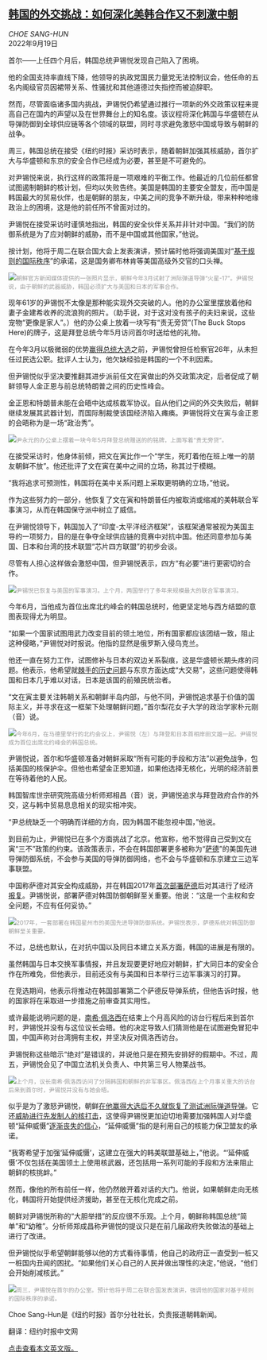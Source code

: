 <!--1663578421000-->
[韩国的外交挑战：如何深化美韩合作又不刺激中朝](https://cn.nytimes.com/asia-pacific/20220919/south-korea-yoon-china-us/)
------

<address>CHOE SANG-HUN</address><time pudate="2022-09-19 04:58:25" datetime="2022-09-19 04:58:25">2022年9月19日</time><section><p>首尔——上任四个月后，韩国总统尹锡悦发现自己陷入了困境。</p><p>他的全国支持率直线下降，他领导的执政党国民力量党无法控制议会，他任命的五名内阁级官员因裙带关系、性骚扰和其他道德过失指控而被迫辞职。</p><p>然而，尽管面临诸多国内挑战，尹锡悦仍希望通过推行一项新的外交政策议程来提高自己在国内的声望以及在世界舞台上的知名度。该议程将深化韩国与华盛顿在从导弹防御到全球供应链等各个领域的联盟，同时寻求避免激怒中国或导致与朝鲜的战争。</p><p>周三，韩国总统在接受《纽约时报》采访时表示，随着朝鲜加强其核威胁，首尔扩大与华盛顿和东京的安全合作已经成为必要，甚至是不可避免的。</p><p>对尹锡悦来说，执行这样的政策将是一项艰难的平衡工作。他最近的几位前任都曾试图遏制朝鲜的核计划，但均以失败告终。美国是韩国的主要安全盟友，而中国是韩国最大的贸易伙伴，也是朝鲜的朋友，中美之间的竞争不断升级，带来种种地缘政治上的困境，这是他的前任所不曾面对过的。</p><p>尹锡悦在接受采访时谨慎地指出，韩国的安全伙伴关系并非针对中国。“我们的防御系统是为了应对朝鲜的威胁，而不是中国或其他国家，”他说。</p><p>按计划，他将于周二在联合国大会上发表演讲，预计届时他将强调美国对“<a href="https://www.nytimes.com/2022/09/06/us/politics/biden-democracy-threat.html">基于规则的国际秩序</a>”的承诺，这是国务卿布林肯等美国高级外交官的口头禅。</p><p><img src="https://images.weserv.nl/?url=static01.nyt.com/images/2022/09/15/world/00skorea-yoon-03/00skorea-yoon-03-master1050.jpg"><small style="color: #999;">朝鲜官方新闻媒体提供的一张照片显示，朝鲜今年3月试射了洲际弹道导弹“火星-17”。尹锡悦说，由于朝鲜的武器威胁，韩国必须扩大与美国和日本的军事合作。</small></p><p>现年61岁的尹锡悦不太像是那种能实现外交突破的人。他的办公室里摆放着他和妻子金建希收养的流浪狗的照片。（助手说，对于这对没有孩子的夫妇来说，这些宠物“更像是家人”。）他的办公桌上放着一块写有“责无旁贷”(The Buck Stops Here)的牌子，这是拜登总统今年5月访问首尔时送给他的礼物。</p><p>在今年3月以极微弱的优势<a href="https://www.nytimes.com/2022/03/09/world/asia/south-korea-election-yoon-suk-yeol.html">赢得总统大选</a>之前，尹锡悦曾担任检察官26年，从未担任过民选公职。批评人士认为，他欠缺经验是韩国的一个不利因素。</p><p>但尹锡悦似乎坚决要推翻其进步派前任文在寅做出的外交政策决定，后者促成了朝鲜领导人金正恩与前总统特朗普之间的历史性峰会。</p><p>金正恩和特朗普未能在会晤中达成核裁军协议。自从他们之间的外交失败后，朝鲜继续发展其武器计划，而国际制裁使该国经济陷入瘫痪。尹锡悦将文在寅与金正恩的会晤称为是一场“政治秀”。</p><p><img src="https://images.weserv.nl/?url=static01.nyt.com/images/2022/09/15/world/00skorea-yoon-10/merlin_213185172_08148779-196a-4fde-a63a-842469e57349-master1050.jpg"><small style="color: #999;">尹永元的办公桌上摆着一块今年5月拜登总统赠送的的铭牌，上面写着“责无旁贷”。</small></p><p>在接受采访时，他身体前倾，把文在寅比作一个“学生，死盯着他在班上唯一的朋友朝鲜不放”。他还批评了文在寅在美中之间的立场，称其过于模糊。</p><p>“我将追求可预测性，韩国将在美中关系问题上采取更明确的立场，”他说。</p><p>作为这些努力的一部分，他恢复了文在寅和特朗普任内被取消或缩减的美韩联合军事演习，从而在韩国保守派中树立了威信。</p><p>在尹锡悦领导下，韩国加入了“印度-太平洋经济框架”，该框架通常被视为美国主导的一项努力，目的是在争夺全球供应链的竞赛中对抗中国。他还同意参加与美国、日本和台湾的技术联盟“芯片四方联盟”的初步会谈。</p><p>尽管有人担心这样做会激怒中国，但尹锡悦表示，四方“有必要”进行更密切的合作。</p><p><img src="https://images.weserv.nl/?url=static01.nyt.com/images/2022/09/15/world/00skorea-yoon-02/merlin_211787442_cd08e5ca-13da-4fbb-b6f5-85fac31c2797-master1050.jpg"><small style="color: #999;">尹锡悦已恢复与美国的军事演习。上个月，两国举行了多年来规模最大的联合军事演习。</small></p><p>今年6月，当他成为首位出席北约峰会的韩国总统时，他更坚定地与西方结盟的意图表现得尤为明显。</p><p>“如果一个国家试图用武力改变目前的领土地位，所有国家都应该团结一致，阻止这种侵略，”尹锡悦对时报说。他指的显然是俄罗斯入侵乌克兰。</p><p>他还一直在努力工作，试图修补与日本的双边关系裂痕，这是华盛顿长期头疼的问题。他表示，他希望就<a href="https://www.nytimes.com/2019/02/13/world/asia/south-korea-slave-forced-labor-japan-world-war-two.html">棘手的历史问题</a>与东京方面达成“大交易”，这些问题使得韩国和日本几乎难以对话，日本是该国的前殖民统治者。</p><p>“文在寅主要关注韩朝关系和朝鲜半岛内部，与他不同，尹锡悦追求基于价值的国际主义，并寻求在这一框架下处理朝鲜问题，”首尔梨花女子大学的政治学家朴元刚（音）说。</p><p><img src="https://images.weserv.nl/?url=static01.nyt.com/images/2022/09/15/world/00skorea-yoon-05/merlin_209315241_cd4d2557-403d-4bc6-90e5-22b57d34819a-master1050.jpg"><small style="color: #999;">今年6月，在马德里举行的北约会议上，尹锡悦（左）与拜登和日本首相岸田文雄一起。尹锡悦成为首位出席北约峰会的韩国总统。</small></p><p>尹锡悦说，首尔和华盛顿准备对朝鲜采取“所有可能的手段和方法”以避免战争，包括美国的核保护伞。但他也希望金正恩知道，如果他选择无核化，光明的经济前景在等待着他的人民。</p><p>韩国智库世宗研究院高级分析师郑相昌（音）说，尹锡悦追求与拜登政府合作的外交，这与韩中贸易息息相关的现实相冲突。</p><p>“尹总统缺乏一个明确而详细的方向，因为韩国不能忽视中国，”他说。</p><p>到目前为止，尹锡悦已在多个方面挑战了北京。他宣称，他不觉得自己受到文在寅“三不”政策的约束。该政策表示，不会在韩国部署更多被称为“<a href="https://www.nytimes.com/2017/05/02/world/asia/thaad-north-korea-missile-defense-us.html">萨德</a>”的美国先进导弹防御系统，不会参与美国的导弹防御网络，也不会与华盛顿和东京建立三边军事联盟。</p><p>中国称萨德对其安全构成威胁，并在韩国2017年<a href="https://www.nytimes.com/2017/05/02/world/asia/thaad-north-korea-missile-defense-us.html">首次部署萨德</a>后对其进行了经济<a href="https://www.nytimes.com/2017/03/09/world/asia/china-lotte-thaad-south-korea.html">报复</a>。尹锡悦说，部署萨德对韩国防御朝鲜至关重要。他说：“这是一个主权和安全问题，不应有任何妥协。”</p><p><img src="https://images.weserv.nl/?url=static01.nyt.com/images/2022/09/15/world/00skorea-yoon-04/merlin_123552812_1712339a-a250-4dcd-b86a-1f942d3a45f1-master1050.jpg"><small style="color: #999;">2017年，一套部署在韩国星州市的美国先进导弹防御系统。尹锡悦表示，萨德系统对韩国防御朝鲜至关重要。</small></p><p>不过，总统也默认，在对抗中国以及同日本建立关系方面，韩国的进展是有限的。</p><p>虽然韩国与日本交换军事情报，并且发现要更好地应对朝鲜，扩大同日本的安全合作在所难免，但他表示，目前还没有与美国和日本举行三边军事演习的打算。</p><p>在竞选期间，他表示将推动在韩国部署第二个萨德反导弹系统，但他告诉时报，他的国家将在采取进一步措施之前审查其实用性。</p><p>或许最能说明问题的是，<a href="https://www.nytimes.com/live/2022/08/02/world/pelosi-taiwan">南希·佩洛西</a>在结束上个月高风险的访台行程后来到首尔时，尹锡悦并没有与这位议长会晤。他的决定导致人们猜测他是在试图避免冒犯中国，中国声称对台湾拥有主权，并坚决反对佩洛西访台。</p><p>尹锡悦称这些暗示“绝对”是错误的，并说他只是在预先安排好的假期中。不过，周五，尹锡悦会见了中国立法机关负责人、中共第三号人物栗战书。</p><p><img src="https://images.weserv.nl/?url=static01.nyt.com/images/2022/09/15/world/00skorea-yoon-06/00skorea-yoon-06-master1050.jpg"><small style="color: #999;">上个月，议长南希·佩洛西访问了分隔韩国和朝鲜的非军事区。佩洛西在上个月事关重大的访台后来到首尔时，尹锡悦并没有与她会晤。</small></p><p>似乎是为了激怒尹锡悦，朝鲜<a href="https://www.nytimes.com/2022/03/24/world/asia/north-korea-missile-icbm.html">在他赢得大选后不久就恢复了测试洲际弹道导弹</a>。它还<a href="https://www.nytimes.com/2022/09/09/world/asia/north-korea-kim-weapons-law.html">威胁进行先发制人的核打击</a>，这使得尹锡悦更加迫切地需要加强韩国人对华盛顿“延伸威慑”<a href="https://cn.nytimes.com/asia-pacific/20220407/ukraine-south-korea-nuclear-weapons/">逐渐丧失的信心</a>，“延伸威慑”指的是利用自己的核能力保卫盟友的承诺。</p><p>“我寄希望于加强‘延伸威慑’，这建立在强大的韩美联盟基础上，”他说。“‘延伸威慑’不仅包括在美国领土上使用核武器，还包括用一系列可能的手段和方法来阻止朝鲜的核挑衅。”</p><p>然而，像他的所有前任一样，他仍然敞开着对话的大门。他说，如果朝鲜走向无核化，韩国将开始提供经济援助，甚至在无核化完成之前。</p><p>朝鲜对尹锡悦所称的“大胆举措”的反应很不乐观。上个月，朝鲜称韩国总统“简单”和“幼稚”。分析师郑成昌称尹锡悦的提议只是在前几届政府失败做法的基础上进行了改进。</p><p>但尹锡悦似乎希望朝鲜能够以他的方式看待事情，他自己的政府正一直受到一桩又一桩国内丑闻的困扰。“如果他们关心自己的人民并做出理性的决定，”他说，“他们会开始削减核武。”</p><p><img src="https://images.weserv.nl/?url=static01.nyt.com/images/2022/09/15/world/00skorea-yoon-07/00skorea-yoon-07-master1050.jpg"><small style="color: #999;">周三，尹锡悦在首尔的办公室。预计他将于周二在联合国发表演讲，强调他的国家对基于规则的国际秩序的承诺。</small></p></section><footer>Choe Sang-Hun是《纽约时报》首尔分社社长，负责报道朝韩新闻。<p>翻译：纽约时报中文网</p><p><a rel="nofollow" target="_blank" href="https://www.nytimes.com/2022/09/18/world/asia/south-korea-yoon-china-us.html">点击查看本文英文版。</a></p></footer>
